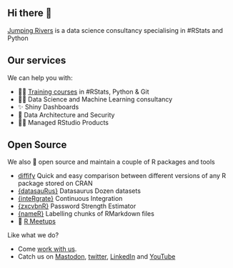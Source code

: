 ## Hi there 👋

[Jumping Rivers](https://www.jumpingrivers.com/) is a data science consultancy specialising in #RStats and Python

## Our services

We can help you with:
- 👩‍🏫	[Training courses](https://www.jumpingrivers.com/training/all-courses/) in #RStats, Python & Git
- 👩‍💻 Data Science and Machine Learning consultancy
- ✨ Shiny Dashboards
- 🔐 Data Architecture and Security
- 💁‍♂️ Managed RStudio Products 

## Open Source

We also :purple_heart: open source and maintain a couple of R packages and tools

- [diffify](https://github.com/jumpingrivers/diffify) Quick and easy comparison between different versions of any R package stored on CRAN
- [{datasauRus}](https://github.com/jumpingrivers/datasauRus) Datasaurus Dozen datasets 
- [{inteRgrate}](https://github.com/jumpingrivers/inteRgrate) Continuous Integration
- [{zxcvbnR}](https://github.com/jumpingrivers/zxcvbnR) Password Strength Estimator
- [{nameR}](https://github.com/jumpingrivers/nameR) Labelling chunks of RMarkdown files
- 📆 [R Meetups](https://github.com/jumpingrivers/meetingsR)


Like what we do? 

 - Come [work with us](https://jumping-rivers.welcomekit.co/).
 - Catch us on <a rel="me" href="https://fosstodon.org/@jumpingrivers">Mastodon</a>, [twitter](https://twitter.com/jumping_uk), 
 [LinkedIn](https://www.linkedin.com/company/21945868/) and [YouTube](https://www.youtube.com/@jumping-rivers)
